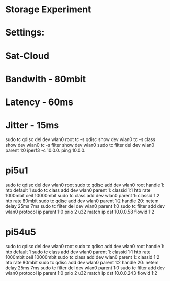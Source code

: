 # Storage Experiment
# Settings:
# Sat-Cloud
#   Bandwith -  80mbit
#   Latency -   60ms
#   Jitter -    15ms
sudo tc qdisc del dev wlan0 root
tc -s qdisc show dev wlan0
tc -s class show dev wlan0
tc -s filter show dev wlan0
sudo tc filter del dev wlan0 parent 1:0
iperf3 -c 10.0.0.
ping 10.0.0.

# pi5u1
sudo tc qdisc del dev wlan0 root
sudo tc qdisc add dev wlan0 root handle 1: htb default 1
sudo tc class add dev wlan0 parent 1: classid 1:1 htb rate 1000mbit ceil 10000mbit
sudo tc class add dev wlan0 parent 1: classid 1:2 htb rate 80mbit
sudo tc qdisc add dev wlan0 parent 1:2 handle 20: netem delay 25ms 7ms
sudo tc filter del dev wlan0 parent 1:0
sudo tc filter add dev wlan0 protocol ip parent 1:0 prio 2 u32 match ip dst 10.0.0.58 flowid 1:2
# pi54u5
sudo tc qdisc del dev wlan0 root
sudo tc qdisc add dev wlan0 root handle 1: htb default 1
sudo tc class add dev wlan0 parent 1: classid 1:1 htb rate 1000mbit ceil 10000mbit
sudo tc class add dev wlan0 parent 1: classid 1:2 htb rate 80mbit
sudo tc qdisc add dev wlan0 parent 1:2 handle 20: netem delay 25ms 7ms
sudo tc filter del dev wlan0 parent 1:0
sudo tc filter add dev wlan0 protocol ip parent 1:0 prio 2 u32 match ip dst 10.0.0.243 flowid 1:2